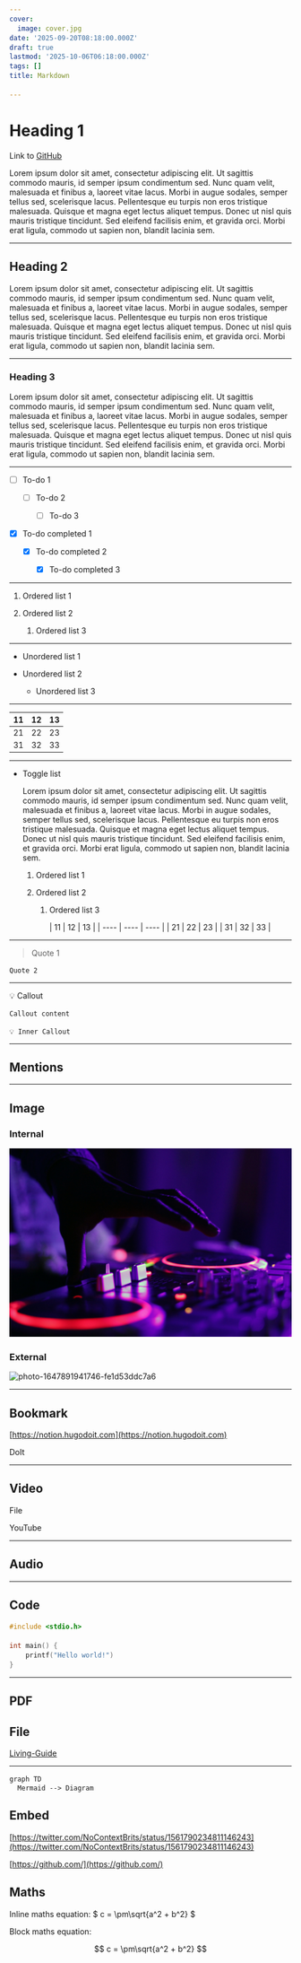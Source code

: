 ```yaml
---
cover:
  image: cover.jpg
date: '2025-09-20T08:18:00.000Z'
draft: true
lastmod: '2025-10-06T06:18:00.000Z'
tags: []
title: Markdown

---
```


# Heading 1

Link to [GitHub](https://github.com/)

Lorem ipsum dolor sit amet, consectetur adipiscing elit. Ut sagittis commodo mauris, id semper ipsum condimentum sed. Nunc quam velit, malesuada et finibus a, laoreet vitae lacus. Morbi in augue sodales, semper tellus sed, scelerisque lacus. Pellentesque eu turpis non eros tristique malesuada. Quisque et magna eget lectus aliquet tempus. Donec ut nisl quis mauris tristique tincidunt. Sed eleifend facilisis enim, et gravida orci. Morbi erat ligula, commodo ut sapien non, blandit lacinia sem.

---

## Heading 2

Lorem ipsum dolor sit amet, consectetur adipiscing elit. Ut sagittis commodo mauris, id semper ipsum condimentum sed. Nunc quam velit, malesuada et finibus a, laoreet vitae lacus. Morbi in augue sodales, semper tellus sed, scelerisque lacus. Pellentesque eu turpis non eros tristique malesuada. Quisque et magna eget lectus aliquet tempus. Donec ut nisl quis mauris tristique tincidunt. Sed eleifend facilisis enim, et gravida orci. Morbi erat ligula, commodo ut sapien non, blandit lacinia sem.

---

### Heading 3

Lorem ipsum dolor sit amet, consectetur adipiscing elit. Ut sagittis commodo mauris, id semper ipsum condimentum sed. Nunc quam velit, malesuada et finibus a, laoreet vitae lacus. Morbi in augue sodales, semper tellus sed, scelerisque lacus. Pellentesque eu turpis non eros tristique malesuada. Quisque et magna eget lectus aliquet tempus. Donec ut nisl quis mauris tristique tincidunt. Sed eleifend facilisis enim, et gravida orci. Morbi erat ligula, commodo ut sapien non, blandit lacinia sem.

---

- [ ] To-do 1

	- [ ] To-do 2

		- [ ] To-do 3

- [x] To-do completed 1

	- [x] To-do completed 2

		- [x] To-do completed 3

---

1. Ordered list 1

1. Ordered list 2

	1. Ordered list 3

---

- Unordered list 1

- Unordered list 2

	- Unordered list 3

---

 | 11 | 12 | 13 | 
 | ---- | ---- | ---- | 
 | 21 | 22 | 23 | 
 | 31 | 32 | 33 | 

---

- Toggle list

	Lorem ipsum dolor sit amet, consectetur adipiscing elit. Ut sagittis commodo mauris, id semper ipsum condimentum sed. Nunc quam velit, malesuada et finibus a, laoreet vitae lacus. Morbi in augue sodales, semper tellus sed, scelerisque lacus. Pellentesque eu turpis non eros tristique malesuada. Quisque et magna eget lectus aliquet tempus. Donec ut nisl quis mauris tristique tincidunt. Sed eleifend facilisis enim, et gravida orci. Morbi erat ligula, commodo ut sapien non, blandit lacinia sem.

	1. Ordered list 1

	1. Ordered list 2

		1. Ordered list 3

			 | 11 | 12 | 13 | 
 | ---- | ---- | ---- | 
 | 21 | 22 | 23 | 
 | 31 | 32 | 33 | 

---

> Quote 1

	Quote 2

---

💡 Callout

	Callout content

	💡 Inner Callout

---

## Mentions

---

## Image

### Internal

![photo-1470225620780-dba8ba36b745](bc363717_photo-1470225620780-dba8ba36b745.jpeg)

### External

![photo-1647891941746-fe1d53ddc7a6](https://images.unsplash.com/photo-1647891941746-fe1d53ddc7a6?ixlib=rb-1.2.1&q=80&cs=tinysrgb&fm=jpg&crop=entropy)

---

## Bookmark

[https://notion.hugodoit.com](https://notion.hugodoit.com)

DoIt

---

## Video

File

[//]: # (video is not supported)

YouTube

[//]: # (video is not supported)

---

## Audio

[//]: # (audio is not supported)

---

## Code


```c
#include <stdio.h>

int main() {
	printf("Hello world!")
}
```

---

## PDF

[//]: # (pdf is not supported)

## File

[Living-Guide](b30093de_Living-Guide.pdf)

---


```mermaid
graph TD
  Mermaid --> Diagram
```

## Embed

[https://twitter.com/NoContextBrits/status/1561790234811146243](https://twitter.com/NoContextBrits/status/1561790234811146243)

[https://github.com/](https://github.com/)

## Maths

Inline maths equation: $ c = \pm\sqrt{a^2 + b^2} $

Block maths equation:

$$ c = \pm\sqrt{a^2 + b^2} $$

